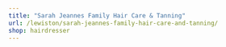 ```yaml
---
title: "Sarah Jeannes Family Hair Care & Tanning"
url: /lewiston/sarah-jeannes-family-hair-care-and-tanning/
shop: hairdresser
---
```

